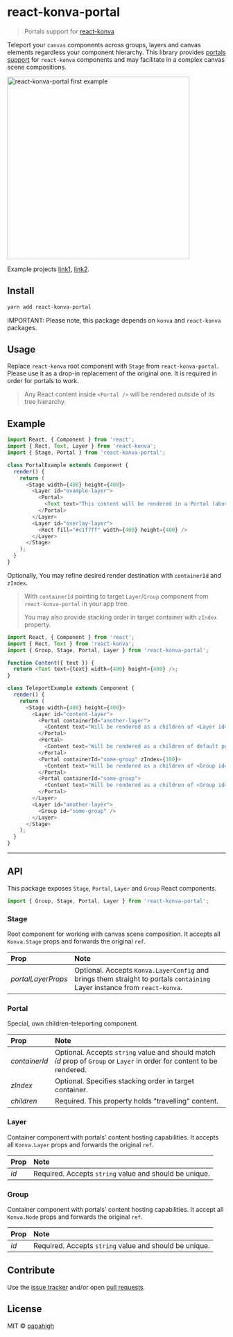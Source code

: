 # react-konva-portal

> Portals support for [react-konva](https://github.com/konvajs/react-konva)

Teleport your `canvas` components across groups, layers and canvas elements regardless your component hierarchy. This
library provides [portals support](https://reactjs.org/docs/portals.html) for `react-konva` components and may
facilitate in&nbsp;a&nbsp;complex canvas scene compositions.

<img src="https://i.imgur.com/XKOPPBN.gif[420,420]" width="420px" alt="react-konva-portal first example" />
<br/>

Example projects [link1](https://github.com/papahigh/react-konva-portal/tree/master/example-1),
[link2](https://github.com/papahigh/react-konva-portal/tree/master/example-2).

## Install

```bash
yarn add react-konva-portal
```

IMPORTANT: Please note, this package depends on `konva` and `react-konva` packages.

## Usage

Replace `react-konva` root component with `Stage` from `react-konva-portal`. Please use it as a drop-in replacement of
the original one. It is required in order for portals to work.

> Any React content inside `<Portal />` will be&nbsp;rendered outside of&nbsp;its tree hierarchy.

## Example

```javascript
import React, { Component } from 'react';
import { Rect, Text, Layer } from 'react-konva';
import { Stage, Portal } from 'react-konva-portal';

class PortalExample extends Component {
  render() {
    return (
      <Stage width={400} height={400}>
        <Layer id="example-layer">
          <Portal>
            <Text text="This content will be rendered in a Portal (above overlay-layer)." width={400} height={400} />
          </Portal>
        </Layer>
        <Layer id="overlay-layer">
          <Rect fill="#c1f7ff" width={400} height={400} />
        </Layer>
      </Stage>
    );
  }
}
```

Optionally, You may refine desired render destination with `containerId` and `zIndex`.

> With `containerId` pointing to&nbsp;target `Layer`/`Group` component from `react-konva-portal`
> in&nbsp;your app&nbsp;tree.
>
> You may also provide stacking order in&nbsp;target container with `zIndex` property.

```javascript
import React, { Component } from 'react';
import { Rect, Text } from 'react-konva';
import { Group, Stage, Portal, Layer } from 'react-konva-portal';

function Content({ text }) {
  return <Text text={text} width={400} height={400} />;
}

class TeleportExample extends Component {
  render() {
    return (
      <Stage width={400} height={400}>
        <Layer id="content-layer">
          <Portal containerId="another-layer">
            <Content text="Will be rendered as a children of <Layer id={'another-layer'} />" />
          </Portal>
          <Portal>
            <Content text="Will be rendered as a children of default portals layer in `Stage`" />
          </Portal>
          <Portal containerId="some-group" zIndex={100}>
            <Content text="Will be rendered as a children of <Group id={'some-group'} /> with specified stacking order" />
          </Portal>
          <Portal containerId="some-group">
            <Content text="Will be rendered as a children of <Group id={'some-group'} />" />
          </Portal>
        </Layer>
        <Layer id="another-layer">
          <Group id="some-group" />
        </Layer>
      </Stage>
    );
  }
}
```

---

## API

This package exposes `Stage`, `Portal`, `Layer` and `Group` React components.

```javascript
import { Group, Stage, Portal, Layer } from 'react-konva-portal';
```

### Stage

Root component for working with canvas scene composition. It accepts all `Konva.Stage` props and forwards the original
`ref`.

| Prop               | Note                                                                                                                                |
| :----------------- | :---------------------------------------------------------------------------------------------------------------------------------- |
| _portalLayerProps_ | Optional. Accepts `Konva.LayerConfig` and brings them&nbsp;straight to&nbsp;portals `containing` Layer instance from `react-konva`. |

### Portal

Special, own children-teleporting component.

| Prop          | Note                                                                                                                   |
| :------------ | :--------------------------------------------------------------------------------------------------------------------- |
| _containerId_ | Optional. Accepts `string` value and should match _id_ prop of `Group` or `Layer` in order for content to be rendered. |
| _zIndex_      | Optional. Specifies stacking order in target container.                                                                |
| _children_    | Required. This property holds "travelling" content.                                                                    |

### Layer

Container component with portals' content hosting capabilities. It&nbsp;accepts all `Konva.Layer` props and forwards the original
`ref`.

| Prop | Note                                                   |
| :--- | :----------------------------------------------------- |
| _id_ | Required. Accepts `string` value and should be unique. |

### Group

Container component with portals' content hosting capabilities. It&nbsp;accept all `Konva.Node` props and forwards the original `ref`.

| Prop | Note                                                   |
| :--- | :----------------------------------------------------- |
| _id_ | Required. Accepts `string` value and should be unique. |

## Contribute

Use the [issue tracker](https://github.com/papahigh/react-konva-portal/issues) and/or open
[pull requests](https://github.com/papahigh/react-konva-portal/pulls).

## License

MIT © [papahigh](https://github.com/papahigh)
